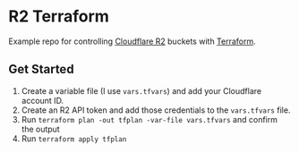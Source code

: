 # R2 Terraform

Example repo for controlling [Cloudflare R2](https://developers.cloudflare.com/r2) buckets with [Terraform](https://www.terraform.io/).

## Get Started

1. Create a variable file (I use `vars.tfvars`) and add your Cloudflare account ID.
2. Create an R2 API token and add those credentials to the `vars.tfvars` file.
3. Run `terraform plan -out tfplan -var-file vars.tfvars` and confirm the output
4. Run `terraform apply tfplan`
